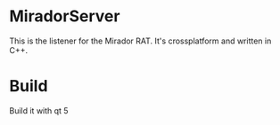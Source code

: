 # MiradorServer

This is the listener for the Mirador RAT. It's crossplatform and written in C++.

# Build

Build it with qt 5
